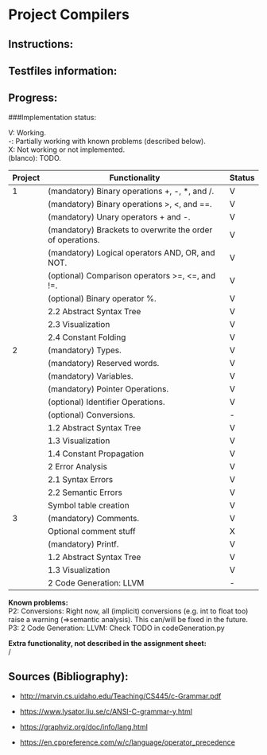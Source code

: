 # Project Compilers

## Instructions:

## Testfiles information:

## Progress:

###Implementation status:

V: Working. \
-: Partially working with known problems (described below).  
X: Not working or not implemented.  
(blanco): TODO.

| Project | Functionality                                              | Status |
|---------|------------------------------------------------------------|--------|
| 1       | (mandatory) Binary operations +, -, *, and /.              | V      |
|         | (mandatory) Binary operations >, <, and ==.                | V      |
|         | (mandatory) Unary operators + and -.                       | V      |
|         | (mandatory) Brackets to overwrite the order of operations. | V      |
|         | (mandatory) Logical operators AND, OR, and NOT.            | V      |
|         | (optional) Comparison operators >=, <=, and !=.            | V      |
|         | (optional) Binary operator %.                              | V      |
|         | 2.2 Abstract Syntax Tree                                   | V      |
|         | 2.3 Visualization                                          | V      |
|         | 2.4 Constant Folding                                       | V      |
| 2       | (mandatory) Types.                                         | V      |
|         | (mandatory) Reserved words.                                | V      |
|         | (mandatory) Variables.                                     | V      |
|         | (mandatory) Pointer Operations.                            | V      |
|         | (optional) Identifier Operations.                          | V      |
|         | (optional) Conversions.                                    | -      |
|         | 1.2 Abstract Syntax Tree                                   | V      |
|         | 1.3 Visualization                                          | V      |
|         | 1.4 Constant Propagation                                   | V      |
|         | 2 Error Analysis                                           | V      |
|         | 2.1 Syntax Errors                                          | V      |
|         | 2.2 Semantic Errors                                        | V      |
|         | Symbol table creation                                      | V      |
| 3       | (mandatory) Comments.                                      | V      |
|         | Optional comment stuff                                     | X      |
|         | (mandatory) Printf.                                        | V      |
|         | 1.2 Abstract Syntax Tree                                   | V      |
|         | 1.3 Visualization                                          | V      |
|         | 2 Code Generation: LLVM                                    | -      |

**Known problems:**\
P2: Conversions: Right now, all (implicit) conversions (e.g. int to float too) raise a warning (=>semantic analysis). This can/will be fixed in the future.
P3: 2 Code Generation: LLVM: Check TODO in codeGeneration.py

**Extra functionality, not described in the assignment sheet:** \
/

## Sources (Bibliography):
- http://marvin.cs.uidaho.edu/Teaching/CS445/c-Grammar.pdf
- https://www.lysator.liu.se/c/ANSI-C-grammar-y.html

- https://graphviz.org/doc/info/lang.html

- https://en.cppreference.com/w/c/language/operator_precedence